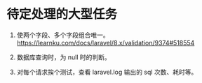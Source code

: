 # 待定处理的大型任务

1. 使两个字段、多个字段组合唯一。https://learnku.com/docs/laravel/8.x/validation/9374#518554

2. 数据库查询时，为 null 时的判断。

3. 对每个请求挨个测试，查看 laravel.log 输出的 sql 次数、耗时等。
